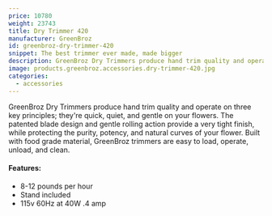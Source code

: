 ```yaml
---
price: 10780
weight: 23743
title: Dry Trimmer 420
manufacturer: GreenBroz
id: greenbroz-dry-trimmer-420
snippet: The best trimmer ever made, made bigger
description: GreenBroz Dry Trimmers produce hand trim quality and operate on three key principles; they're quick, quiet, and gentle.
image: products.greenbroz.accessories.dry-trimmer-420.jpg
categories:
  - accessories
---
```


GreenBroz Dry Trimmers produce hand trim quality and operate on three key principles; they're quick, quiet, and gentle on your flowers. The patented blade design and gentle rolling action provide a very tight finish, while protecting the purity, potency, and natural curves of your flower. Built with food grade material, GreenBroz trimmers are easy to load, operate, unload, and clean.

#### Features:

* 8-12 pounds per hour
* Stand included
* 115v 60Hz at 40W .4 amp
